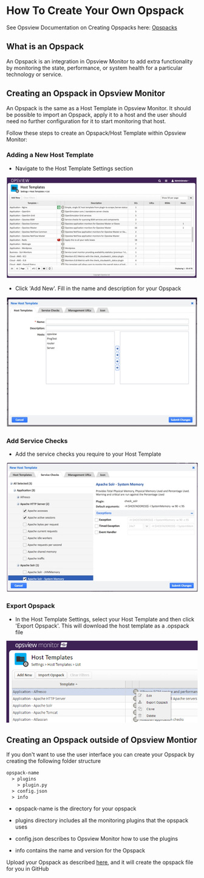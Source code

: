 # How To Create Your Own Opspack

See Opsview Documentation on Creating Opspacks here: [Opspacks](https://knowledge.opsview.com/docs/host-templates-2)

## What is an Opspack

An Opspack is an integration in Opsview Monitor to add extra functionality by monitoring the state, performance, or system health for a particular technology or service.

## Creating an Opspack in Opsview Monitor

An Opspack is the same as a Host Template in Opsview Monitor. It should be possible to import an Opspack, apply it to a host and the user should need no further configuration for it to start monitoring that host.

Follow these steps to create an Opspack/Host Template within Opsview Monitor:

### Adding a New Host Template

* Navigate to the Host Template Settings section

![Host Template Settings](/docs/img/host_templates.jpg)

* Click 'Add New'. Fill in the name and description for your Opspack

![New Host Template](/docs/img/new_host_template.jpg)

### Add Service Checks

* Add the service checks you require to your Host Template

![Add Service Checks to Host Template](/docs/img/add_service_checks.jpg)

### Export Opspack

* In the Host Template Settings, select your Host Template and then click 'Export Opspack'. This will download the host template as a .opspack file

![Export Opspack](/docs/img/export_opspack.png)

## Creating an Opspack outside of Opsview Montior

If you don't want to use the user interface you can create your Opspack by creating the following folder structure

```
opspack-name
  > plugins
    > plugin.py
  > config.json
  > info
```  

- opspack-name is the directory for your opspack

- plugins directory includes all the monitoring plugins that the opspack uses

- config.json describes to Opsview Monitor how to use the plugins

- info contains the name and version for the Opspack

Upload your Opspack as described [here](https://github.com/opsview/Opsview-Integrations/blob/master/UPLOAD_OPSPACK.md), and it will create the opspack file for you in GitHub
